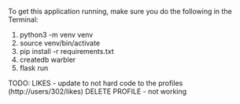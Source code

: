 To get this application running, make sure you do the following in the Terminal:

1. python3 -m venv venv
2. source venv/bin/activate
3. pip install -r requirements.txt
4. createdb warbler
5. flask run

TODO: 
LIKES - update to not hard code to the profiles (http://users/302/likes)
DELETE PROFILE - not working 
